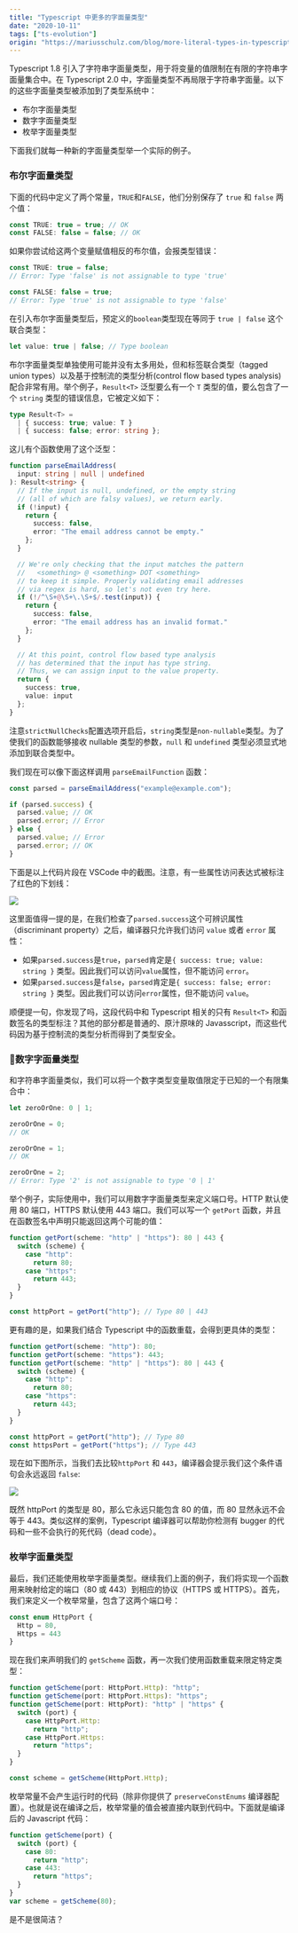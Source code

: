 ```yaml
---
title: "Typescript 中更多的字面量类型"
date: "2020-10-11"
tags: ["ts-evolution"]
origin: "https://mariusschulz.com/blog/more-literal-types-in-typescript"
---
```


Typescript 1.8 引入了字符串字面量类型，用于将变量的值限制在有限的字符串字面量集合中。在 Typescript 2.0 中，字面量类型不再局限于字符串字面量。以下的这些字面量类型被添加到了类型系统中：

- 布尔字面量类型
- 数字字面量类型
- 枚举字面量类型

下面我们就每一种新的字面量类型举一个实际的例子。

### 布尔字面量类型

下面的代码中定义了两个常量，`TRUE`和`FALSE`，他们分别保存了 `true` 和 `false` 两个值：

```ts
const TRUE: true = true; // OK
const FALSE: false = false; // OK
```

如果你尝试给这两个变量赋值相反的布尔值，会报类型错误：

```ts
const TRUE: true = false;
// Error: Type 'false' is not assignable to type 'true'

const FALSE: false = true;
// Error: Type 'true' is not assignable to type 'false'
```

在引入布尔字面量类型后，预定义的`boolean`类型现在等同于 `true | false` 这个联合类型：

```ts
let value: true | false; // Type boolean
```

布尔字面量类型单独使用可能并没有太多用处，但和标签联合类型（tagged union types）以及基于控制流的类型分析(control flow based types analysis) 配合非常有用。举个例子，`Result<T>` 泛型要么有一个 `T` 类型的值，要么包含了一个 `string` 类型的错误信息，它被定义如下：

```ts
type Result<T> =
  | { success: true; value: T }
  | { success: false; error: string };
```

这儿有个函数使用了这个泛型：


```ts
function parseEmailAddress(
  input: string | null | undefined
): Result<string> {
  // If the input is null, undefined, or the empty string
  // (all of which are falsy values), we return early.
  if (!input) {
    return {
      success: false,
      error: "The email address cannot be empty."
    };
  }

  // We're only checking that the input matches the pattern
  //   <something> @ <something> DOT <something>
  // to keep it simple. Properly validating email addresses
  // via regex is hard, so let's not even try here.
  if (!/^\S+@\S+\.\S+$/.test(input)) {
    return {
      success: false,
      error: "The email address has an invalid format."
    };
  }

  // At this point, control flow based type analysis
  // has determined that the input has type string.
  // Thus, we can assign input to the value property.
  return {
    success: true,
    value: input
  };
}
```

注意`strictNullChecks`配置选项开启后，`string`类型是`non-nullable`类型。为了使我们的函数能够接收 nullable 类型的参数，`null` 和 `undefined` 类型必须显式地添加到联合类型中。

我们现在可以像下面这样调用 `parseEmailFunction` 函数：

```ts
const parsed = parseEmailAddress("example@example.com");

if (parsed.success) {
  parsed.value; // OK
  parsed.error; // Error
} else {
  parsed.value; // Error
  parsed.error; // OK
}
```

下面是以上代码片段在 VSCode 中的截图。注意，有一些属性访问表达式被标注了红色的下划线：

![](https://blog-1258648987.cos.ap-shanghai.myqcloud.com/blog/typescript-evolution/typescript_boolean_literal_discriminant_property-2x.p4d5gfznrb.imm.png)

这里面值得一提的是，在我们检查了`parsed.success`这个可辨识属性（discriminant property）之后，编译器只允许我们访问 `value` 或者 `error` 属性：

- 如果`parsed.success`是`true`，`parsed`肯定是`{ success: true; value: string }` 类型。因此我们可以访问`value`属性，但不能访问 `error`。
- 如果`parsed.success`是`false`，`parsed`肯定是`{ success: false; error: string }` 类型。因此我们可以访问`error`属性，但不能访问 `value`。

顺便提一句，你发现了吗，这段代码中和 Typescript 相关的只有 `Result<T>` 和函数签名的类型标注？其他的部分都是普通的、原汁原味的 Javasscript，而这些代码因为基于控制流的类型分析而得到了类型安全。

### 数字字面量类型

和字符串字面量类似，我们可以将一个数字类型变量取值限定于已知的一个有限集合中：

```ts
let zeroOrOne: 0 | 1;

zeroOrOne = 0;
// OK

zeroOrOne = 1;
// OK

zeroOrOne = 2;
// Error: Type '2' is not assignable to type '0 | 1'
```

举个例子，实际使用中，我们可以用数字字面量类型来定义端口号。HTTP 默认使用 80 端口，HTTPS 默认使用 443 端口。我们可以写一个 `getPort` 函数，并且在函数签名中声明只能返回这两个可能的值：

```ts
function getPort(scheme: "http" | "https"): 80 | 443 {
  switch (scheme) {
    case "http":
      return 80;
    case "https":
      return 443;
  }
}

const httpPort = getPort("http"); // Type 80 | 443
```

更有趣的是，如果我们结合 Typescript 中的函数重载，会得到更具体的类型：

```ts
function getPort(scheme: "http"): 80;
function getPort(scheme: "https"): 443;
function getPort(scheme: "http" | "https"): 80 | 443 {
  switch (scheme) {
    case "http":
      return 80;
    case "https":
      return 443;
  }
}

const httpPort = getPort("http"); // Type 80
const httpsPort = getPort("https"); // Type 443
```

现在如下图所示，当我们去比较`httpPort` 和 `443`，编译器会提示我们这个条件语句会永远返回 `false`:

![](https://blog-1258648987.cos.ap-shanghai.myqcloud.com/blog/typescript-evolution/typescript_control_flow_contradiction-2x.kpi7hrylto.imm.png)

既然 httpPort 的类型是 80，那么它永远只能包含 80 的值，而 80 显然永远不会等于 443。类似这样的案例，Typescript 编译器可以帮助你检测有 bugger 的代码和一些不会执行的死代码（dead code）。

### 枚举字面量类型

最后，我们还能使用枚举字面量类型。继续我们上面的例子，我们将实现一个函数用来映射给定的端口（80 或 443）到相应的协议（HTTPS 或 HTTPS）。首先，我们来定义一个枚举常量，包含了这两个端口号：

```ts
const enum HttpPort {
  Http = 80,
  Https = 443
}
```

现在我们来声明我们的 `getScheme` 函数，再一次我们使用函数重载来限定特定类型：

```ts
function getScheme(port: HttpPort.Http): "http";
function getScheme(port: HttpPort.Https): "https";
function getScheme(port: HttpPort): "http" | "https" {
  switch (port) {
    case HttpPort.Http:
      return "http";
    case HttpPort.Https:
      return "https";
  }
}

const scheme = getScheme(HttpPort.Http);
```

枚举常量不会产生运行时的代码（除非你提供了 `preserveConstEnums` 编译器配置）。也就是说在编译之后，枚举常量的值会被直接内联到代码中。下面就是编译后的 Javascript 代码：

```ts
function getScheme(port) {
  switch (port) {
    case 80:
      return "http";
    case 443:
      return "https";
  }
}
var scheme = getScheme(80);
```

是不是很简洁？

